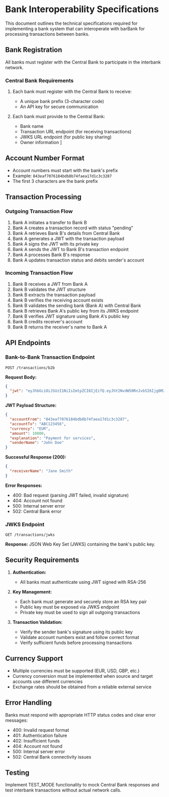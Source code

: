# Bank Interoperability Specifications

This document outlines the technical specifications required for implementing a bank system that can interoperate with barBank for processing transactions between banks.

## Bank Registration

All banks must register with the Central Bank to participate in the interbank network.

### Central Bank Requirements

1. Each bank must register with the Central Bank to receive:
   - A unique bank prefix (3-character code)
   - An API key for secure communication

2. Each bank must provide to the Central Bank:
   - Bank name
   - Transaction URL endpoint (for receiving transactions)
   - JWKS URL endpoint (for public key sharing)
   - Owner information
]
## Account Number Format

- Account numbers must start with the bank's prefix
- Example: `843eaf7076184bdb8b74faea17d1c3c3287`
- The first 3 characters are the bank prefix

## Transaction Processing

### Outgoing Transaction Flow

1. Bank A initiates a transfer to Bank B
2. Bank A creates a transaction record with status "pending"
3. Bank A retrieves Bank B's details from Central Bank
4. Bank A generates a JWT with the transaction payload
5. Bank A signs the JWT with its private key
6. Bank A sends the JWT to Bank B's transaction endpoint
7. Bank A processes Bank B's response
8. Bank A updates transaction status and debits sender's account

### Incoming Transaction Flow

1. Bank B receives a JWT from Bank A
2. Bank B validates the JWT structure
3. Bank B extracts the transaction payload
4. Bank B verifies the receiving account exists
5. Bank B validates the sending bank (Bank A) with Central Bank
6. Bank B retrieves Bank A's public key from its JWKS endpoint
7. Bank B verifies JWT signature using Bank A's public key
8. Bank B credits receiver's account
9. Bank B returns the receiver's name to Bank A

## API Endpoints

### Bank-to-Bank Transaction Endpoint

```
POST /transactions/b2b
```

**Request Body:**
```json
{
  "jwt": "eyJhbGciOiJSUzI1NiIsImtpZCI6IjEifQ.eyJhY2NvdW50RnJvbSI6Ijg0M2VhZjcwNzYxODRiZGI4Yjc0ZmFlYTE3ZDFjM2MzMjg3IiwiYWNjb3VudFRvIjoiQUJDMTIzNDU2IiwiY3VycmVuY3kiOiJFVVIiLCJhbW91bnQiOjEwMDAwLCJleHBsYW5hdGlvbiI6IlBheW1lbnQgZm9yIHNlcnZpY2VzIiwic2VuZGVyTmFtZSI6IkpvaG4gRG9lIn0.signature"
}
```

**JWT Payload Structure:**
```json
{
  "accountFrom": "843eaf7076184bdb8b74faea17d1c3c3287",
  "accountTo": "ABC123456",
  "currency": "EUR",
  "amount": 10000,
  "explanation": "Payment for services",
  "senderName": "John Doe"
}
```

**Successful Response (200):**
```json
{
  "receiverName": "Jane Smith"
}
```

**Error Responses:**
- 400: Bad request (parsing JWT failed, invalid signature)
- 404: Account not found
- 500: Internal server error
- 502: Central Bank error

### JWKS Endpoint

```
GET /transactions/jwks
```

**Response:**
JSON Web Key Set (JWKS) containing the bank's public key.

## Security Requirements

1. **Authentication:**
   - All banks must authenticate using JWT signed with RSA-256

2. **Key Management:**
   - Each bank must generate and securely store an RSA key pair
   - Public key must be exposed via JWKS endpoint
   - Private key must be used to sign all outgoing transactions

3. **Transaction Validation:**
   - Verify the sender bank's signature using its public key
   - Validate account numbers exist and follow correct format
   - Verify sufficient funds before processing transactions

## Currency Support

- Multiple currencies must be supported (EUR, USD, GBP, etc.)
- Currency conversion must be implemented when source and target accounts use different currencies
- Exchange rates should be obtained from a reliable external service

## Error Handling

Banks must respond with appropriate HTTP status codes and clear error messages:
- 400: Invalid request format
- 401: Authentication failure
- 402: Insufficient funds
- 404: Account not found
- 500: Internal server error
- 502: Central Bank connectivity issues

## Testing

Implement TEST_MODE functionality to mock Central Bank responses and test interbank transactions without actual network calls.
